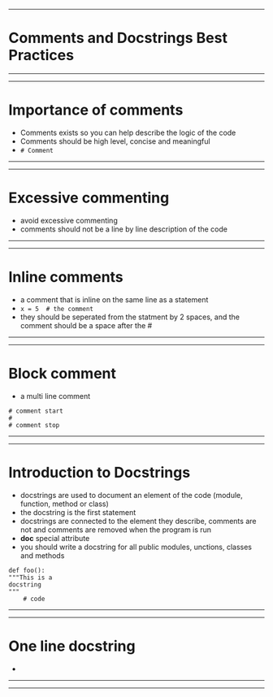 ***
# Comments and Docstrings Best Practices
***
***
# Importance of comments
* Comments exists so you can help describe the logic of the code
* Comments should be high level, concise and meaningful 
* ```# Comment```
***
***
# Excessive commenting 
* avoid excessive commenting
* comments should not be a line by line description of the code
***
***
# Inline comments
* a comment that is inline on the same line as a statement 
* ```x = 5  # the comment```
* they should be seperated from the statment by 2 spaces, and the comment should be a space after the #
***
***
# Block comment
* a multi line comment 
```
# comment start
#
# comment stop
```
***
***
# Introduction to Docstrings
* docstrings are used to document an element of the code (module, function, method or class)
* the docstring is the first statement
* docstrings are connected to the element they describe, comments are not and comments are removed when the program is run
* __doc__ special attribute
* you should write a docstring for all public modules, unctions, classes and methods 
```
def foo():
"""This is a 
docstring
"""
    # code
```
***
***
# One line docstring
* 
***
***
